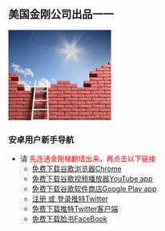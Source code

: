 ## 美国金刚公司出品一一

![image](l-w-s-athird.png)


### 安卓用户新手导航
- 请<font color="Red"> 先连通金刚梯翻墙出来，再点击以下链接</font>
  - [免费下载谷歌浏览器Chrome](https://a2zitpro.github.io/web/downloadchrome)
  - [免费下载谷歌视频播放器YouTube app](https://a2zitpro.github.io/web/downloadyoutubeapp)
  - [免费下载谷歌软件商店Google Play app](https://a2zitpro.github.io/web/downloadgoogleplayapp)    
  - [注册 或 登录推特Twitter](https://mobile.twitter.com/)
  - [免费下载推特Twitter客户端](https://a2zitpro.github.io/web/downloadtwitterapp)
  - [免费下载脸书FaceBook]()
